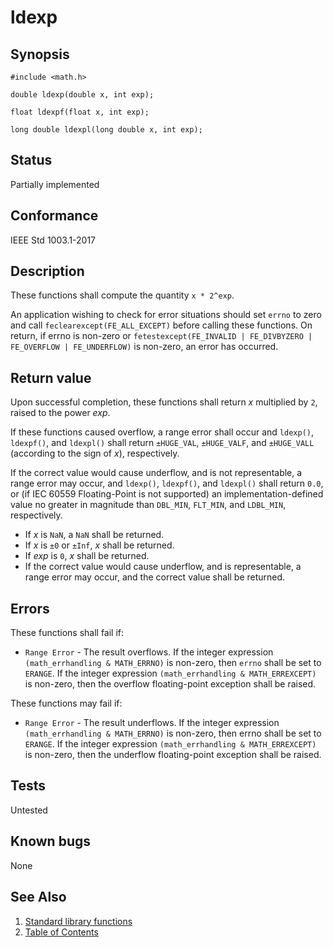 # ldexp

## Synopsis

`#include <math.h>`

`double ldexp(double x, int exp);`

`float ldexpf(float x, int exp);`

`long double ldexpl(long double x, int exp);`

## Status

Partially implemented

## Conformance

IEEE Std 1003.1-2017

## Description

These functions shall compute the quantity `x * 2^exp`.

An application wishing to check for error situations should set `errno` to zero and call `feclearexcept(FE_ALL_EXCEPT)`
before calling these functions. On return, if errno is non-zero or
`fetestexcept(FE_INVALID | FE_DIVBYZERO | FE_OVERFLOW | FE_UNDERFLOW)` is non-zero, an error has occurred.

## Return value

Upon successful completion, these functions shall return _x_ multiplied by `2`, raised to the power _exp_.

If these functions caused overflow, a range error shall occur and `ldexp()`, `ldexpf()`, and `ldexpl()` shall
return `±HUGE_VAL`, `±HUGE_VALF`, and `±HUGE_VALL` (according to the sign of _x_), respectively.

If the correct value would cause underflow, and is not representable, a range error may occur, and `ldexp()`,
`ldexpf()`, and `ldexpl()` shall return `0.0`, or (if IEC 60559 Floating-Point is not supported) an
implementation-defined value no greater in magnitude than `DBL_MIN`, `FLT_MIN`, and `LDBL_MIN`, respectively.

* If _x_ is `NaN`, a `NaN` shall be returned.
* If _x_ is `±0` or `±Inf`, _x_ shall be returned.
* If _exp_ is `0`, _x_ shall be returned.
* If the correct value would cause underflow, and is representable, a range error may occur, and the correct value
 shall be returned.

## Errors

These functions shall fail if:

* `Range Error` - The result overflows.
If the integer expression `(math_errhandling & MATH_ERRNO)` is non-zero, then `errno` shall be set to `ERANGE`. If
the integer expression `(math_errhandling & MATH_ERREXCEPT)` is non-zero, then the overflow floating-point
exception shall be raised.

These functions may fail if:

* `Range Error` - The result underflows.
If the integer expression `(math_errhandling & MATH_ERRNO)` is non-zero, then errno shall be set to `ERANGE`. If
the integer expression `(math_errhandling & MATH_ERREXCEPT)` is non-zero, then the underflow floating-point exception
shall be raised.

## Tests

Untested

## Known bugs

None

## See Also

1. [Standard library functions](../index.md)
2. [Table of Contents](../../../index.md)
